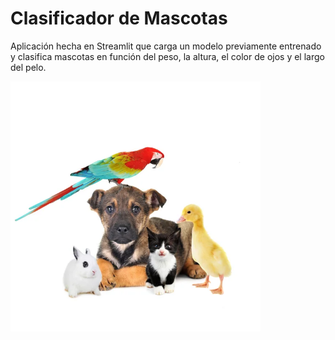 # Clasificador de Mascotas

Aplicación hecha en Streamlit que carga un modelo previamente entrenado y clasifica mascotas en función del peso, la altura, el color de ojos y el largo del pelo.

<img src="img/animales.jpg" width=400px>